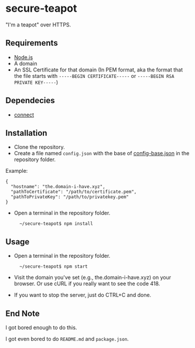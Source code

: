 # secure-teapot

"I'm a teapot" over HTTPS.

Requirements
-----------
* [Node.js](https://nodejs.org/)
* A domain
* An SSL Certificate for that domain (In PEM format, aka the format that the file starts with `-----BEGIN CERTIFICATE-----` or `-----BEGIN RSA PRIVATE KEY-----`)

Dependecies
-----------
* [connect](https://www.npmjs.com/package/connect)

Installation
-----------
* Clone the repository.
* Create a file named `config.json` with the base of [config-base.json](https://github.com/linuxgemini/secure-teapot/blob/master/config-base.json) in the repository folder.

Example:		

	{
	  "hostname": "the.domain-i-have.xyz",
	  "pathToCertificate": "/path/to/certificate.pem",
	  "pathToPrivateKey": "/path/to/privatekey.pem"
	}

* Open a terminal in the repository folder.

        ~/secure-teapot$ npm install
        
Usage
-----------
* Open a terminal in the repository folder.

        ~/secure-teapot$ npm start
* Visit the domain you've set (e.g., the.domain-i-have.xyz) on your browser. Or use cURL if you really want to see the code 418.
* If you want to stop the server, just do CTRL+C and done.

End Note
-----------
I got bored enough to do this.

I got even bored to do `README.md` and `package.json`.
